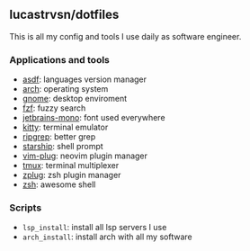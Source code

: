 ## lucastrvsn/dotfiles

This is all my config and tools I use daily as software engineer.

### Applications and tools

- [asdf](https://asdf-vim.com/): languages version manager
- [arch](https://archlinux.org/): operating system
- [gnome](https://gnome.org/): desktop enviroment
- [fzf](https://github.com/junegunn/fzf/): fuzzy search
- [jetbrains-mono](https://jetbrains.com/lp/mono/): font used everywhere
- [kitty](https://github.com/kovidgoyal/kitty/): terminal emulator
- [ripgrep](https://github.com/BurntSushi/ripgrep/): better grep
- [starship](https://starship.rs/): shell prompt
- [vim-plug](https://github.com/junegunn/vim-plug/): neovim plugin manager
- [tmux](https://github.com/tmux/tmux/): terminal multiplexer
- [zplug](https://github.com/zplug/zplug/): zsh plugin manager
- [zsh](https://zsh.org/): awesome shell

### Scripts

- `lsp_install`: install all lsp servers I use
- `arch_install`: install arch with all my software
